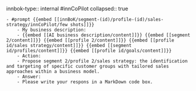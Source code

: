 innbok-type:: internal
#innCoPilot
collapsed:: true

	- #prompt {{embed [[innBoK/segment-(id)/profile-(id)/sales-strategy/innCoPilot/few shots]]}}
		- My business description:
		- {{embed [[AI business description/content]]}} {{embed [[segment 2/content]]}} {{embed [[profile 2/content]]}} {{embed [[profile id/sales strategy/content]]}} {{embed [[segment id/profiles/content]]}} {{embed [[profile id/goals/content]]}}
		- Action:
		- Propose segment 2/profile 2/sales strategy: the identification and targeting of specific customer groups with tailored sales approaches within a business model.
		- Answer:
		- Please write your respons in a MarkDown code box.